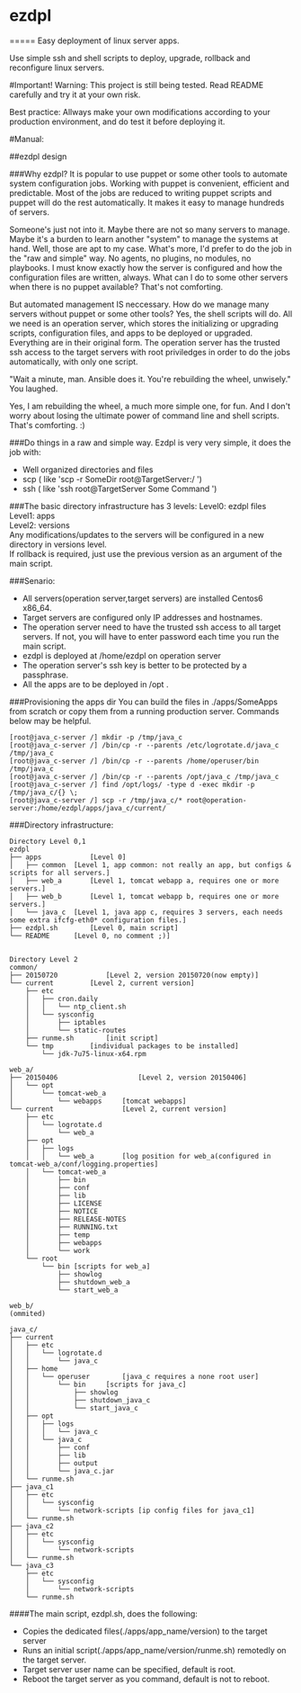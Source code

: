 # ezdpl
=====
Easy deployment of linux server apps.

Use simple ssh and shell scripts to deploy, upgrade, rollback and reconfigure linux servers.

#Important!
   Warning: This project is still being tested. Read README carefully and try it at your own risk.

   Best practice: Allways make your own modifications according to your production environment, and do test it before deploying it.

#Manual:

##ezdpl design

###Why ezdpl?
   It is popular to use puppet or some other tools to automate system configuration jobs. Working with puppet is convenient, efficient and predictable. Most of the jobs are reduced to writing puppet scripts and puppet will do the rest automatically. It makes it easy to manage hundreds of servers.

   Someone's just not into it. Maybe there are not so many servers to manage. Maybe it's a burden to learn another "system" to manage the systems at hand. Well, those are apt to my case. What's more, I'd prefer to do the job in the "raw and simple" way. No agents, no plugins, no modules, no playbooks. I must know exactly how the server is configured and how the configuration files are written, always. What can I do to some other servers when there is no puppet available? That's not comforting.

   But automated management IS neccessary. How do we manage many servers without puppet or some other tools?  Yes, the shell scripts will do. All we need is an operation server, which stores the initializing or upgrading scripts, configuration files, and apps to be deployed or upgraded. Everything are in their original form. The operation server has the trusted ssh access to the target servers with root priviledges in order to do the jobs automatically, with only one script. 

   "Wait a minute, man. Ansible does it. You're rebuilding the wheel, unwisely." You laughed. 

   Yes, I am rebuilding the wheel, a much more simple one, for fun. And I don't worry about losing the ultimate power of command line and shell scripts. That's comforting. :)

###Do things in a raw and simple way.
Ezdpl is very very simple, it does the job with:
  * Well organized directories and files
  * scp ( like 'scp -r SomeDir root@TargetServer:/ ')
  * ssh ( like 'ssh root@TargetServer Some Command ')

###The basic directory infrastructure has 3 levels: 
Level0: ezdpl files<br>
Level1: apps<br>
Level2: versions<br>
Any modifications/updates to the servers will be configured in a new directory in versions level.<br>
If rollback is required, just use the previous version as an argument of the main script.

###Senario:
  * All servers(operation server,target servers) are installed Centos6 x86_64.<br>
  * Target servers are configured only IP addresses and hostnames.<br>
  * The operation server need to have the trusted ssh access to all target servers. If not, you will have to enter password each time you run the main script. <br>
  * ezdpl is deployed at /home/ezdpl on operation server<br>
  * The operation server's ssh key is better to be protected by a passphrase.<br>
  * All the apps are to be deployed in /opt .<br>

###Provisioning the apps dir
You can build the files in ./apps/SomeApps from scratch or copy them from a running production server. Commands below  may be helpful.
```
[root@java_c-server /] mkdir -p /tmp/java_c
[root@java_c-server /] /bin/cp -r --parents /etc/logrotate.d/java_c /tmp/java_c
[root@java_c-server /] /bin/cp -r --parents /home/operuser/bin /tmp/java_c
[root@java_c-server /] /bin/cp -r --parents /opt/java_c /tmp/java_c
[root@java_c-server /] find /opt/logs/ -type d -exec mkdir -p /tmp/java_c/{} \;
[root@java_c-server /] scp -r /tmp/java_c/* root@operation-server:/home/ezdpl/apps/java_c/current/
```

###Directory infrastructure:
```
Directory Level 0,1
ezdpl		
├── apps			[Level 0]
│   ├── common	[Level 1, app common: not really an app, but configs & scripts for all servers.]
│   ├── web_a		[Level 1, tomcat webapp a, requires one or more servers.]
│   ├── web_b		[Level 1, tomcat webapp b, requires one or more servers.]
│   └── java_c	[Level 1, java app c, requires 3 servers, each needs some extra ifcfg-eth0* configuration files.]
├── ezdpl.sh		[Level 0, main script]
└── README		[Level 0, no comment ;)]


Directory Level 2
common/					
├── 20150720			[Level 2, version 20150720(now empty)]
└── current			[Level 2, current version]
    ├── etc				
    │   ├── cron.daily
    │   │   └── ntp_client.sh
    │   └── sysconfig
    │       ├── iptables
    │       └── static-routes
    ├── runme.sh		[init script]
    └── tmp			[individual packages to be installed]
        └── jdk-7u75-linux-x64.rpm

web_a/
├── 20150406					[Level 2, version 20150406]
│   └── opt
│       └── tomcat-web_a
│           └── webapps		[tomcat webapps]
└── current					[Level 2, current version]
    ├── etc
    │   └── logrotate.d
    │       └── web_a
    ├── opt
    │   ├── logs
    │   │   └── web_a		[log position for web_a(configured in tomcat-web_a/conf/logging.properties]
    │   └── tomcat-web_a
    │       ├── bin
    │       ├── conf
    │       ├── lib
    │       ├── LICENSE
    │       ├── NOTICE
    │       ├── RELEASE-NOTES
    │       ├── RUNNING.txt
    │       ├── temp
    │       ├── webapps
    │       └── work
    └── root
        └── bin	[scripts for web_a]
            ├── showlog
            ├── shutdown_web_a
            └── start_web_a

web_b/
(ommited)

java_c/
├── current
│   ├── etc
│   │   └── logrotate.d
│   │       └── java_c
│   ├── home
│   │   └── operuser		[java_c requires a none root user]
│   │       └── bin		[scripts for java_c]
│   │           ├── showlog
│   │           ├── shutdown_java_c
│   │           └── start_java_c
│   ├── opt
│   │   ├── logs
│   │   │   └── java_c
│   │   └── java_c
│   │       ├── conf
│   │       ├── lib
│   │       ├── output
│   │       └── java_c.jar
│   └── runme.sh
├── java_c1
│   ├── etc
│   │   └── sysconfig
│   │       └── network-scripts	[ip config files for java_c1]
│   └── runme.sh		
├── java_c2
│   ├── etc
│   │   └── sysconfig
│   │       └── network-scripts
│   └── runme.sh
└── java_c3
    ├── etc
    │   └── sysconfig
    │       └── network-scripts
    └── runme.sh
```

####The main script, ezdpl.sh, does the following:
  * Copies the dedicated files(./apps/app_name/version) to the target server
  * Runs an initial script(./apps/app_name/version/runme.sh) remotedly on the target server.
  * Target server user name can be specified, default is root.
  * Reboot the target server as you command, default is not to reboot.

